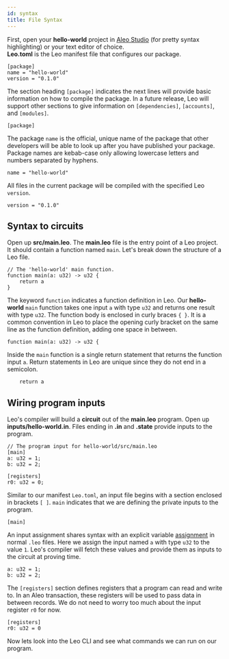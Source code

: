 ```yaml
---
id: syntax
title: File Syntax
---
```


First, open your **hello-world** project in [Aleo Studio](https://aleo.studio/) (for pretty syntax highlighting) or your text editor of choice.  
**Leo.toml** is the Leo manifest file that configures our package. 
```leo title="Leo.toml" 
[package]
name = "hello-world"
version = "0.1.0"
```

The section heading `[package]` indicates the next lines will provide basic information on how to compile the package.
In a future release, Leo will support other sections to give information on `[dependencies]`, `[accounts]`, and `[modules]`.
```leo
[package]
```  

The package `name` is the official, unique name of the package that other developers will be able to look up after you have published your package.
Package names are kebab-case only allowing lowercase letters and numbers separated by hyphens.
```leo
name = "hello-world"
```

All files in the current package will be compiled with the specified Leo `version`. 

```leo
version = "0.1.0"
```

## Syntax to circuits
Open up **src/main.leo**.
The **main.leo** file is the entry point of a Leo project. It should contain a function named `main`. 
Let's break down the structure of a Leo file.
```leo title="src/main.leo"
// The 'hello-world' main function.
function main(a: u32) -> u32 {
    return a
}
```


The keyword `function` indicates a function definition in Leo. 
Our **hello-world** `main` function takes one input `a` with type `u32` and returns one result with type `u32`.
The function body is enclosed in curly braces `{ }`. It is a common convention in Leo to place the opening curly 
bracket on the same line as the function definition, adding one space in between.
```leo
function main(a: u32) -> u32 {
```

Inside the `main` function is a single return statement that returns the function input `a`.
Return statements in Leo are unique since they do not end in a semicolon.
```leo
    return a
```

## Wiring program inputs 
Leo's compiler will build a **circuit** out of the **main.leo** program. Open up **inputs/hello-world.in**.
Files ending in **.in** and **.state** provide inputs to the program. 
```leo title="inputs/hello-world.in"
// The program input for hello-world/src/main.leo
[main]
a: u32 = 1;
b: u32 = 2;

[registers]
r0: u32 = 0;
```

Similar to our manifest `Leo.toml`, an input file begins with a section enclosed in brackets `[ ]`.
`main` indicates that we are defining the private inputs to the program.

```leo
[main]
```

An input assignment shares syntax with an explicit variable [assignment](02_variables.md) in normal `.leo` files.
Here we assign the input named `a` with type `u32` to the value `1`. Leo's compiler will fetch these values and provide them as inputs to the circuit at proving time.

```leo
a: u32 = 1;
b: u32 = 2;
```


The `[registers]` section defines registers that a program can read and write to. In an Aleo transaction, these registers 
will be used to pass data in between records. We do not need to worry too much about the input register `r0` for now. 
```leo
[registers]
r0: u32 = 0
```


Now lets look into the Leo CLI and see what commands we can run on our program.
